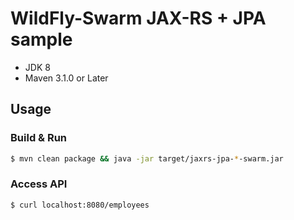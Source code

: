 # WildFly-Swarm JAX-RS + JPA sample

* JDK 8
* Maven 3.1.0 or Later

## Usage

### Build & Run

``` sh
$ mvn clean package && java -jar target/jaxrs-jpa-*-swarm.jar
```

### Access API

``` sh
$ curl localhost:8080/employees
```
